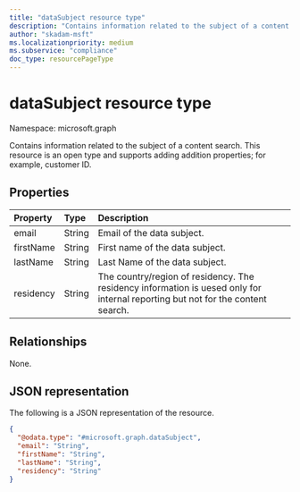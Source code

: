 ```yaml
---
title: "dataSubject resource type"
description: "Contains information related to the subject of a content search."
author: "skadam-msft"
ms.localizationpriority: medium
ms.subservice: "compliance"
doc_type: resourcePageType
---
```


# dataSubject resource type

Namespace: microsoft.graph

Contains information related to the subject of a content search. This resource is an open type and supports adding addition properties; for example, customer ID.

## Properties
|Property|Type|Description|
|:---|:---|:---|
|email|String|Email of the data subject.|
|firstName|String|First name of the data subject.|
|lastName|String|Last Name of the data subject.|
|residency|String|The country/region of residency. The residency information is uesed only for internal reporting but not for the content search.|

## Relationships
None.

## JSON representation
The following is a JSON representation of the resource.
<!-- {
  "blockType": "resource",
  "@odata.type": "microsoft.graph.dataSubject"
}
-->
``` json
{
  "@odata.type": "#microsoft.graph.dataSubject",
  "email": "String",
  "firstName": "String",
  "lastName": "String",
  "residency": "String"
}
```

